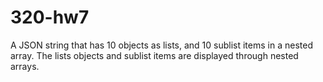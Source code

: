 # 320-hw7
 A JSON string that has 10 objects as lists, and 10 sublist items in a nested array.  The lists objects and sublist items  are displayed through nested arrays.
